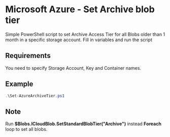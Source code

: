# Microsoft Azure - Set Archive blob tier

Simple PowerShell script to set Archive Access Tier for all Blobs older than 1 month in a specific storage account. Fill in variables and run the script

## Requirements

You need to specify Storage Account, Key and Container names.

## Example

```powershell
.\Set-AzureArchiveTier.ps1
```

## Note

Run **$Blobs.ICloudBlob.SetStandardBlobTier("Archive")** instead **Foreach** loop to set all blobs.
